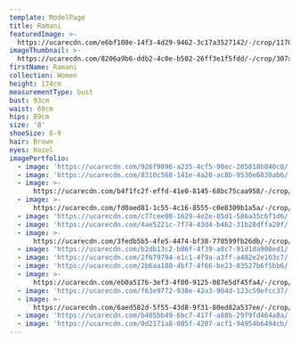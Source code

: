 ```yaml
---
template: ModelPage
title: Ramani
featuredImage: >-
  https://ucarecdn.com/e6bf108e-14f3-4d29-9462-3c17a3527142/-/crop/1170x751/0,49/-/preview/
imageThumbnail: >-
  https://ucarecdn.com/8206a9b6-ddb2-4c0e-b502-26ff3e1f5fdd/-/crop/307x441/104,67/-/preview/
firstName: Ramani
collection: Women
height: 174cm
measurementType: bust
bust: 93cm
waist: 69cm
hips: 89cm
size: '8'
shoeSize: 8-9
hair: Brown
eyes: Hazel
imagePortfolio:
  - image: 'https://ucarecdn.com/926f9896-a235-4cf5-98ec-205818b840c8/'
  - image: 'https://ucarecdn.com/8310c568-141e-4a20-ac8b-9530e6030ab6/'
  - image: >-
      https://ucarecdn.com/b4f1fc2f-effd-41e0-8145-68bc75caa958/-/crop/533x738/0,166/-/preview/
  - image: >-
      https://ucarecdn.com/fd0aed81-1c55-4c16-8555-c0e8309b1a5a/-/crop/1632x2280/0,169/-/preview/
  - image: 'https://ucarecdn.com/c77cee00-1629-4e2e-85d1-586a35c6f1d6/'
  - image: 'https://ucarecdn.com/4ae5221c-7f74-43d4-b462-31b28dffa20f/'
  - image: >-
      https://ucarecdn.com/3fedb5b5-4fe5-4474-bf38-778599fb26db/-/crop/1240x1727/0,133/-/preview/
  - image: 'https://ucarecdn.com/b2db13c2-b86f-4f39-a8c7-91d1da908ed1/'
  - image: 'https://ucarecdn.com/2f679794-e1c1-4f9a-a3ff-a402e2e163c7/'
  - image: 'https://ucarecdn.com/2b6aa180-4bf7-4f66-be23-83527b6f5bb6/'
  - image: >-
      https://ucarecdn.com/eb0a5176-3ef3-4f80-9125-087e5df45fa4/-/crop/533x782/0,166/-/preview/
  - image: 'https://ucarecdn.com/f63e9772-938e-42a3-904d-123c59efcc37/'
  - image: >-
      https://ucarecdn.com/6aed582d-5f55-43d8-9f31-80ed82a537ee/-/crop/655x887/0,89/-/preview/
  - image: 'https://ucarecdn.com/b405bb49-6bc7-417f-a88b-29f9fd464a8a/'
  - image: 'https://ucarecdn.com/0d2171a8-005f-4207-acf1-94954b6494cb/'
---
```


